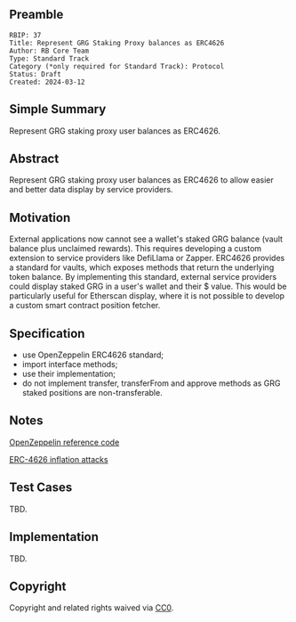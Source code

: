 ## Preamble

    RBIP: 37
    Title: Represent GRG Staking Proxy balances as ERC4626
    Author: RB Core Team
    Type: Standard Track
    Category (*only required for Standard Track): Protocol
    Status: Draft
    Created: 2024-03-12

## Simple Summary

Represent GRG staking proxy user balances as ERC4626.


## Abstract

Represent GRG staking proxy user balances as ERC4626 to allow easier and better data display by service providers.

## Motivation

External applications now cannot see a wallet's staked GRG balance (vault balance plus unclaimed rewards). This requires developing a custom extension to service providers like DefiLlama or Zapper.
ERC4626 provides a standard for vaults, which exposes methods that return the underlying token balance. By implementing this standard, external service providers could display staked GRG in a user's wallet and their $ value. This would be particularly useful for Etherscan display, where it is not possible to develop a custom smart contract position fetcher.

## Specification

- use OpenZeppelin ERC4626 standard;
- import interface methods;
- use their implementation;
- do not implement transfer, transferFrom and approve methods as GRG staked positions are non-transferable.

## Notes
[OpenZeppelin reference code](https://github.com/OpenZeppelin/openzeppelin-contracts/blob/master/contracts/token/ERC20/extensions/ERC4626.sol)

[ERC-4626 inflation attacks](https://blog.openzeppelin.com/a-novel-defense-against-erc4626-inflation-attacks)

## Test Cases
TBD.

## Implementation
TBD.


## Copyright

Copyright and related rights waived via [CC0](https://creativecommons.org/publicdomain/zero/1.0/).
